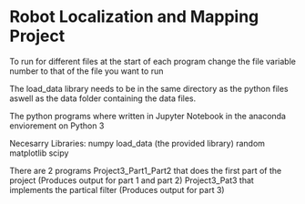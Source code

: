 # Robot Localization and Mapping Project

To run for different files at the start of each program change the file variable number to that of the file you want to run

The load_data library needs to be in the same directory as the python files aswell as the data folder containing the data files.

The python programs where written in Jupyter Notebook in the anaconda enviorement on Python 3

Necesarry Libraries:
numpy
load_data (the provided library)
random
matplotlib
scipy

There are 2 programs
Project3_Part1_Part2 that does the first part of the project (Produces output for part 1 and part 2)
Project3_Pat3 that implements the partical filter (Produces output for part 3)
